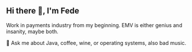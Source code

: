 ## Hi there 👋, I'm Fede

Work in payments industry from my beginning. EMV is either genius and insanity, maybe both.

💬 Ask me about Java, coffee, wine, or operating systems, also bad music.
